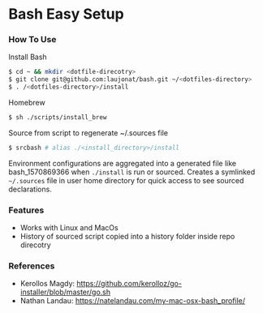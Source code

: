 # Bash Easy Setup

### How To Use

Install Bash
```sh
$ cd ~ && mkdir <dotfile-direcotry>
$ git clone git@github.com:laujonat/bash.git ~/<dotfiles-directory>
$ . /<dotfiles-directory>/install
```

Homebrew
```sh
$ sh ./scripts/install_brew
```

Source from script to regenerate ~/.sources file
```sh
$ srcbash # alias ./<install_directory>/install
```

Environment configurations are aggregated into a generated file like bash_1570869366 when `./install` is run or sourced.
Creates a symlinked `~/.sources` file in user home directory for quick access to see sourced declarations.


### Features
- Works with Linux and MacOs
- History of sourced script copied into a history folder inside repo direcotry

### References
- Kerollos Magdy: https://github.com/kerolloz/go-installer/blob/master/go.sh
- Nathan Landau: https://natelandau.com/my-mac-osx-bash_profile/
